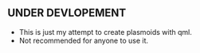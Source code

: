 ## UNDER DEVLOPEMENT

- This is just my attempt to create plasmoids with qml.
- Not recommended for anyone to use it.
